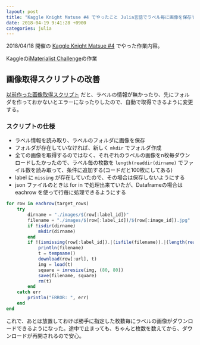 ```yaml
---
layout: post
title: "Kaggle Knight Matuse #4 でやったこと Julia言語でラベル毎に画像を保存する"
date: 2018-04-19 9:41:28 +0900
categories: julia
---
```


2018/04/18 開催の [Kaggle Knight Matsue #4](https://www.facebook.com/events/247495035794663/) でやった作業内容。

Kaggleの[iMaterialist Challenge](https://www.kaggle.com/c/imaterialist-challenge-furniture-2018)の作業

## 画像取得スクリプトの改善

[以前作った画像取得スクリプト](/julia/2018/03/30/julia-download-images.html) だと、ラベルの情報が無かったり、先にフォルダを作っておかないとエラーになったりしたので、自動で取得できるように変更する。

### スクリプトの仕様
- ラベル情報を読み取り、ラベルのフォルダに画像を保存
- フォルダが存在していなければ、新しく `mkdir` でフォルダ作成
- 全ての画像を取得するのではなく、それぞれのラベルの画像をn枚毎ダウンロードしたかったので、ラベル毎の枚数を `length(readdir(dirname)` でファイル数を読み取って、条件に追加する(コードだと100枚にしてある)
- label に `missing` が存在していたので、その場合は保存しないようにする
- json ファイルのときは for in で処理出来ていたが、Dataframeの場合は eachrow を使って行毎に処理できるようにする

```julia
for row in eachrow(target_rows)
    try
        dirname = "./images/$(row[:label_id])"
        filename = "./images/$(row[:label_id])/$(row[:image_id]).jpg"
        if !isdir(dirname)
            mkdir(dirname)
        end
        if !(ismissing(row[:label_id]).|(isfile(filename)).|(length(readdir(dirname)) > 100))
            println(filename)
            t = tempname()
            download(row[:url], t)
            img = load(t)
            square = imresize(img, (80, 80))
            save(filename, square)
            rm(t)
        end
    catch err
        println("ERROR: ", err)
    end
end
```

これで、あとは放置しておけば勝手に指定した枚数毎にラベルの画像がダウンロードできるようになった。途中で止まっても、ちゃんと枚数を数えてから、ダウンロードが再開されるので安心。